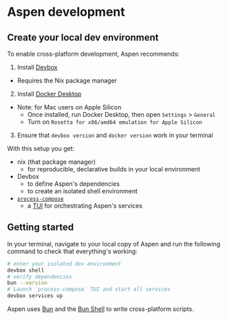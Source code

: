 # Aspen development

## Create your local dev environment

To enable cross-platform development, Aspen recommends:

1. Install [Devbox](https://www.jetify.com/docs/devbox/installing_devbox/)
  - Requires the Nix package manager
2. Install [Docker Desktop](https://www.docker.com/products/docker-desktop/)
  - Note: for Mac users on Apple Silicon
    - Once installed, run Docker Desktop, then open `Settings` > `General` 
    - Turn on `Rosetta for x86/amd64 emulation for Apple Silicon`
3. Ensure that `devbox version` and `docker version` work in your terminal

With this setup you get:

- nix (that package manager)
  - for reproducible, declarative builds in your local environment
- Devbox
  - to define Aspen's dependencies
  - to create an isolated shell environment
- [`process-compose`](https://github.com/F1bonacc1/process-compose)
  - a [TUI](https://en.wikipedia.org/wiki/Text-based_user_interface) for orchestrating Aspen's services

## Getting started

In your terminal, navigate to your local copy of Aspen and run the following command to check that everything's working:

```bash
# enter your isolated dev environment
devbox shell
# verify dependencies
bun --version
# Launch `process-compose` TUI and start all services
devbox services up
```

Aspen uses [Bun](https://bun.sh/docs) and the [Bun Shell](https://bun.sh/docs/runtime/shell) to write cross-platform scripts.